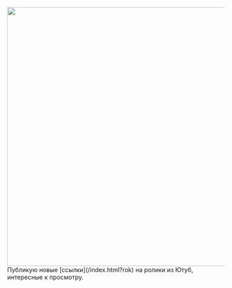 <img src="https://i.ytimg.com/vi/QIXo0QqAJ5g/maxresdefault.jpg" width="600px">   
Публикую новые [ссылки](/index.html?rok) на ролики из Ютуб, интересные к просмотру.
